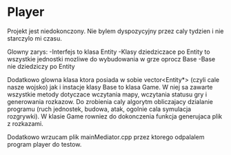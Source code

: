 # Player

Projekt jest niedokonczony. Nie bylem dyspozycyjny przez caly tydzien i nie starczylo mi czasu. 

Glowny zarys:
-Interfejs to klasa Entity
-Klasy dziedziczace po Entity to wszystkie jednostki mozliwe do wybudowania w grze oprocz Base
-Base nie dziedziczy po Entity

Dodatkowo glowna klasa ktora posiada w sobie vector<Entity*> (czyli cale nasze wojsko) jak i instacje klasy Base to klasa Game.
W niej sa zawarte wszystkie metody dotyczace wczytania mapy, wczytania statusu gry i generowania rozkazow.
Do zrobienia caly algorytm obliczajacy dzialanie programu (ruch jednostek, budowa, atak, ogolnie cala symulacja rozgrywki).
W klasie Game rowniez do dokonczenia funkcja generujaca plik z rozkazami.

Dodatkowo wrzucam plik mainMediator.cpp przez ktorego odpalalem program player do testow.
